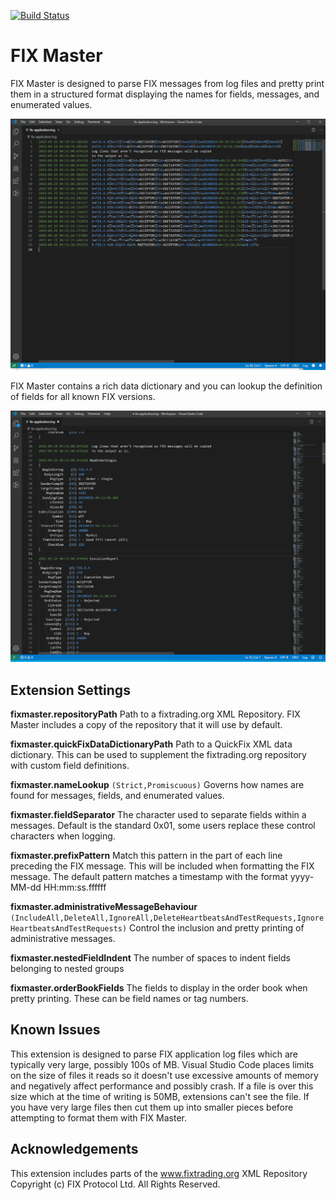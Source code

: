 [![Build Status](https://dev.azure.com/garyedwardhughes/FixMaster/_apis/build/status/GaryHughes.FixMaster?branchName=master)](https://dev.azure.com/garyedwardhughes/FixMaster/_build/latest?definitionId=2&branchName=master)

# FIX Master

FIX Master is designed to parse FIX messages from log files and pretty print them in a structured format displaying the names for fields, messages, and enumerated values.

![fixmaster](images/fixMaster.gif)

FIX Master contains a rich data dictionary and you can lookup the definition of fields for all known FIX versions.

![fixmaster](images/fixMasterFieldLookup.gif)

## Extension Settings

**fixmaster.repositoryPath** Path to a fixtrading.org XML Repository. FIX Master includes a copy of the repository that it will use by default.

**fixmaster.quickFixDataDictionaryPath** Path to a QuickFix XML data dictionary. This can be used to supplement the fixtrading.org repository with custom field definitions.

**fixmaster.nameLookup** `(Strict,Promiscuous)` Governs how names are found for messages, fields, and enumerated values.

**fixmaster.fieldSeparator** The character used to separate fields within a messages. Default is the standard 0x01, some users replace these control characters when logging.

**fixmaster.prefixPattern** Match this pattern in the part of each line preceding the FIX message. This will be included when formatting the FIX message. The default pattern matches a timestamp with the format yyyy-MM-dd HH:mm:ss.ffffff

**fixmaster.administrativeMessageBehaviour** `(IncludeAll,DeleteAll,IgnoreAll,DeleteHeartbeatsAndTestRequests,IgnoreHeartbeatsAndTestRequests)` Control the inclusion and pretty printing of administrative messages.

**fixmaster.nestedFieldIndent** The number of spaces to indent fields belonging to nested groups

**fixmaster.orderBookFields** The fields to display in the order book when pretty printing. These can be field names or tag numbers.

## Known Issues

This extension is designed to parse FIX application log files which are typically very large, possibly 100s of MB. Visual Studio Code places limits on the size of files it reads so it
doesn't use excessive amounts of memory and negatively affect performance and possibly crash. If a file is over this size which at the time of writing is 50MB, extensions can't see the file. If you have very large files then cut them up into smaller pieces before attempting to format them with FIX Master.

## Acknowledgements

This extension includes parts of the www.fixtrading.org XML Repository Copyright (c) FIX Protocol Ltd. All Rights Reserved.
